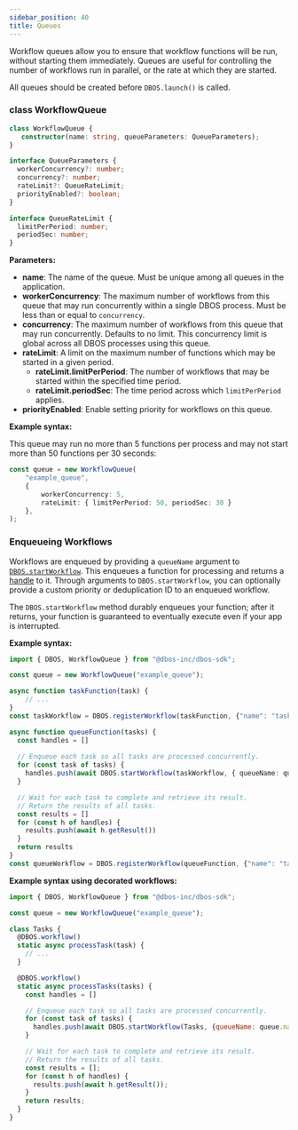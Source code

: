 ```yaml
---
sidebar_position: 40
title: Queues
---
```


Workflow queues allow you to ensure that workflow functions will be run, without starting them immediately.
Queues are useful for controlling the number of workflows run in parallel, or the rate at which they are started.

All queues should be created before `DBOS.launch()` is called.

### class WorkflowQueue

```typescript
class WorkflowQueue {
   constructor(name: string, queueParameters: QueueParameters);
}

interface QueueParameters {
  workerConcurrency?: number;
  concurrency?: number;
  rateLimit?: QueueRateLimit;
  priorityEnabled?: boolean;
}

interface QueueRateLimit {
  limitPerPeriod: number;
  periodSec: number;
}
```

**Parameters:**
- **name**: The name of the queue.  Must be unique among all queues in the application.
- **workerConcurrency**: The maximum number of workflows from this queue that may run concurrently within a single DBOS process. Must be less than or equal to `concurrency`.
- **concurrency**: The maximum number of workflows from this queue that may run concurrently. Defaults to no limit.
This concurrency limit is global across all DBOS processes using this queue.
- **rateLimit**: A limit on the maximum number of functions which may be started in a given period.
  - **rateLimit.limitPerPeriod**: The number of workflows that may be started within the specified time period.
  - **rateLimit.periodSec**: The time period across which `limitPerPeriod` applies.
- **priorityEnabled**: Enable setting priority for workflows on this queue.

**Example syntax:**

This queue may run no more than 5 functions per process and may not start more than 50 functions per 30 seconds:

```typescript
const queue = new WorkflowQueue(
    "example_queue",
    {
        workerConcurrency: 5,
        rateLimit: { limitPerPeriod: 50, periodSec: 30 }
    },
);
```


### Enqueueing Workflows

Workflows are enqueued by providing a `queueName` argument to [`DBOS.startWorkflow`](./methods.md#dbosstartworkflow).
This enqueues a function for processing and returns a [handle](./methods.md#workflow-handles) to it.
Through arguments to `DBOS.startWorkflow`, you can optionally provide a custom priority or deduplication ID to an enqueued workflow.

The `DBOS.startWorkflow` method durably enqueues your function; after it returns, your function is guaranteed to eventually execute even if your app is interrupted.

**Example syntax:**

```typescript
import { DBOS, WorkflowQueue } from "@dbos-inc/dbos-sdk";

const queue = new WorkflowQueue("example_queue");

async function taskFunction(task) {
    // ...
}
const taskWorkflow = DBOS.registerWorkflow(taskFunction, {"name": "taskWorkflow"});

async function queueFunction(tasks) {
  const handles = []
  
  // Enqueue each task so all tasks are processed concurrently.
  for (const task of tasks) {
    handles.push(await DBOS.startWorkflow(taskWorkflow, { queueName: queue.name })(task))
  }

  // Wait for each task to complete and retrieve its result.
  // Return the results of all tasks.
  const results = []
  for (const h of handles) {
    results.push(await h.getResult())
  }
  return results
}
const queueWorkflow = DBOS.registerWorkflow(queueFunction, {"name": "taskWorkflow"})
```

**Example syntax using decorated workflows:**

```javascript
import { DBOS, WorkflowQueue } from "@dbos-inc/dbos-sdk";

const queue = new WorkflowQueue("example_queue");

class Tasks {
  @DBOS.workflow()
  static async processTask(task) {
    // ...
  }

  @DBOS.workflow()
  static async processTasks(tasks) {
    const handles = []

    // Enqueue each task so all tasks are processed concurrently.
    for (const task of tasks) {
      handles.push(await DBOS.startWorkflow(Tasks, {queueName: queue.name}).processTask(task));
    }

    // Wait for each task to complete and retrieve its result.
    // Return the results of all tasks.
    const results = [];
    for (const h of handles) {
      results.push(await h.getResult());
    }
    return results;
  }
}
```

